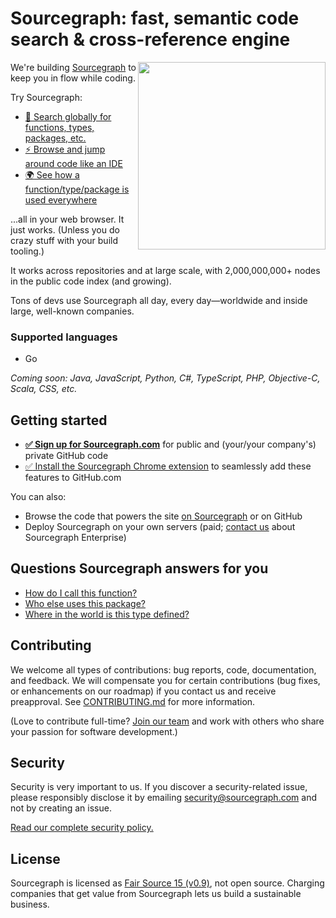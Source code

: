 # Sourcegraph: fast, semantic code search & cross-reference engine

<img src="https://sourcegraph.com/.assets/v/15693_2016-05-20_6613734/img/Homepage/how-ref.gif" align="right" width="300">

We're building [Sourcegraph](https://sourcegraph.com) to keep you in
flow while coding.

Try Sourcegraph:

* [:mag_right: Search globally for functions, types, packages, etc.](https://sourcegraph.com/?q=http.NewRequest)
* [:zap: Browse and jump around code like an IDE](https://sourcegraph.com/github.com/golang/go/-/def/GoPackage/net/http/-/NewRequest)
* [:earth_africa: See how a function/type/package is used everywhere](https://sourcegraph.com/github.com/golang/go/-/info/GoPackage/net/http/-/NewRequest)

...all in your web browser. It just works. (Unless you do crazy stuff with your build tooling.)

It works across repositories and at large scale, with 2,000,000,000+
nodes in the public code index (and growing).

Tons of devs use Sourcegraph all day, every day—worldwide and inside
large, well-known companies.


### Supported languages

* Go

*Coming soon: Java, JavaScript, Python, C#, TypeScript, PHP, Objective-C, Scala, CSS, etc.*



## Getting started

* [**:white_check_mark: Sign up for Sourcegraph.com**](https://sourcegraph.com/)
  for public and (your/your company's) private GitHub code
* [:white_check_mark: Install the Sourcegraph Chrome extension](https://chrome.google.com/webstore/detail/sourcegraph-chrome-extens/dgjhfomjieaadpoljlnidmbgkdffpack)
  to seamlessly add these features to GitHub.com

You can also:

* Browse the code that powers the site
  [on Sourcegraph](https://sourcegraph.com/sourcegraph/sourcegraph) or
  on GitHub
* Deploy Sourcegraph on your own servers (paid;
  [contact us](mailto:support@sourcegraph.com) about Sourcegraph
  Enterprise)


## Questions Sourcegraph answers for you

* [How do I call this function?](https://sourcegraph.com/github.com/golang/go/-/info/GoPackage/net/http/-/NewRequest)
* [Who else uses this package?](https://sourcegraph.com/github.com/gorilla/mux/-/info/GoPackage/github.com/gorilla/mux/-/NewRouter)
* [Where in the world is this type defined?](https://sourcegraph.com/github.com/gorilla/mux?q=Router)


## Contributing

We welcome all types of contributions: bug reports, code,
documentation, and feedback. We will compensate you for certain
contributions (bug fixes, or enhancements on our roadmap) if you
contact us and receive preapproval. See
[CONTRIBUTING.md](./CONTRIBUTING.md) for more information.

(Love to contribute full-time?
[Join our team](https://boards.greenhouse.io/sourcegraph) and work
with others who share your passion for software development.)


## Security

Security is very important to us. If you discover a security-related
issue, please responsibly disclose it by emailing
[security@sourcegraph.com](mailto:security@sourcegraph.com) and not by
creating an issue.

[Read our complete security policy.](https://sourcegraph.com/security)


## License

Sourcegraph is licensed as [Fair Source 15 (v0.9)](https://fair.io),
not open source. Charging companies that get value from Sourcegraph
lets us build a sustainable business.
